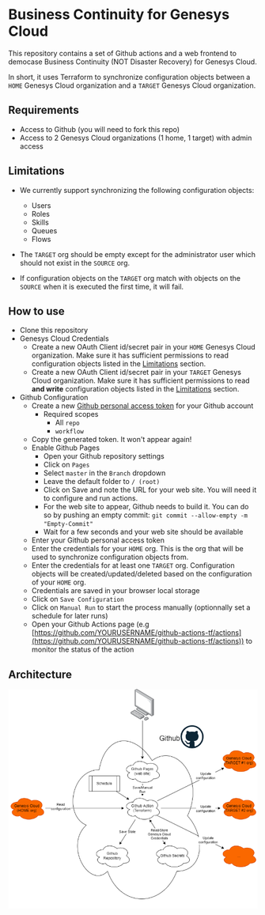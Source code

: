 # Business Continuity for Genesys Cloud

This repository contains a set of Github actions and a web frontend to democase Business Continuity (NOT Disaster Recovery) for Genesys Cloud.

In short, it uses Terraform to synchronize configuration objects between a `HOME` Genesys Cloud organization and a `TARGET` Genesys Cloud organization.

## Requirements

- Access to Github (you will need to fork this repo)
- Access to 2 Genesys Cloud organizations (1 home, 1 target) with admin access

## Limitations

- We currently support synchronizing the following configuration objects:

  - Users
  - Roles
  - Skills
  - Queues
  - Flows

- The `TARGET` org should be empty except for the administrator user which should not exist in the `SOURCE` org.
- If configuration objects on the `TARGET` org match with objects on the `SOURCE` when it is executed the first time, it will fail.

## How to use

- Clone this repository
- Genesys Cloud Credentials
  - Create a new OAuth Client id/secret pair in your `HOME` Genesys Cloud organization. Make sure it has sufficient permissions to read configuration objects listed in the [Limitations](#limitations) section.
  - Create a new OAuth Client id/secret pair in your `TARGET` Genesys Cloud organization. Make sure it has sufficient permissions to read **and write** configuration objects listed in the [Limitations](#limitations) section.
- Github Configuration
  - Create a new [Github personal access token](https://docs.github.com/en/authentication/keeping-your-account-and-data-secure/creating-a-personal-access-token) for your Github account
    - Required scopes
      - All `repo`
      - `workflow`
  - Copy the generated token. It won't appear again!
  - Enable Github Pages
    - Open your Github repository settings
    - Click on `Pages`
    - Select `master` in the `Branch` dropdown
    - Leave the default folder to `/ (root)`
    - Click on Save and note the URL for your web site. You will need it to configure and run actions.
    - For the web site to appear, Github needs to build it. You can do so by pushing an empty commit: `git commit --allow-empty -m "Empty-Commit"`
    - Wait for a few seconds and your web site should be available
  - Enter your Github personal access token
  - Enter the credentials for your `HOME` org. This is the org that will be used to synchronize configuration objects from.
  - Enter the credentials for at least one `TARGET` org. Configuration objects will be created/updated/deleted based on the configuration of your `HOME` org.
  - Credentials are saved in your browser local storage
  - Click on `Save Configuration`
  - Click on `Manual Run` to start the process manually (optionnally set a schedule for later runs)
  - Open your Github Actions page (e.g [https://github.com/YOURUSERNAME/github-actions-tf/actions](https://github.com/YOURUSERNAME/github-actions-tf/actions)) to monitor the status of the action

## Architecture

![Architecture Diagram](./architecture.png "Architecture Diagram")
